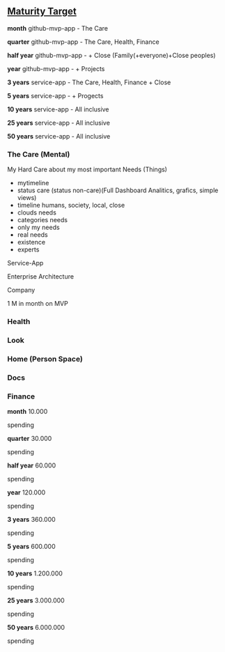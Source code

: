 ## [Maturity Target](pre.html)

**month**
github-mvp-app - The Care 

**quarter**
github-mvp-app - The Care, Health, Finance 

**half year**
github-mvp-app -  + Close (Family(+everyone)+Close peoples)

**year**
github-mvp-app -  + Projects

**3 years**
service-app - The Care, Health, Finance + Close

**5 years**
service-app - + Progects

**10 years**
service-app - All inclusive

**25 years**
service-app - All inclusive

**50 years**
service-app - All inclusive


### The Care (Mental)

My Hard Care about my most important Needs (Things)

- mytimeline
- status care (status non-care)(Full Dashboard Analitics, grafics, simple views)
- timeline humans, society, local, close
- clouds needs
- categories needs
- only my needs
- real needs
- existence
- experts




Service-App

Enterprise Architecture

Company

1 M in month on MVP

### Health


### Look

### Home (Person Space)

### Docs

### Finance

**month**
10.000 

spending

**quarter**
30.000 

spending

**half year**
60.000

spending

**year**
120.000

spending

**3 years**
360.000

spending

**5 years**
600.000

spending

**10 years**
1.200.000

spending

**25 years**
3.000.000

spending

**50 years**
6.000.000

spending


